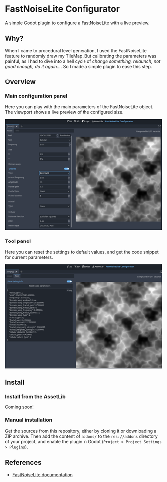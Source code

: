 # FastNoiseLite Configurator

A simple Godot plugin to configure a FastNoiseLite with a live preview. 

## Why?

When I came to procedural level generation, I used the FastNoiseLite feature to randomly draw my TileMap. But calibrating the parameters was painful, as I had to dive into a hell cycle of _change something, relaunch, not good enough, do it again..._. So I made a simple plugin to ease this step.

## Overview

### Main configuration panel

Here you can play with the main parameters of the FastNoiseLite object. The viewport shows a live preview of the configured size.

![Configuration panel](assets/configuration_panel.png)


### Tool panel

Here you can reset the settings to default values, and get the code snippet for current parameters.

![Tool panel](assets/tool_panel.png)


## Install

### Install from the AssetLib

Coming soon!

### Manual installation

Get the sources from this repository, either by cloning it or downloading a ZIP archive. Then add the content of `addons/` to the `res://addons` directory of your project, and enable the plugin in Godot (`Project > Project Settings > Plugins`).


## References

- [FastNoiseLite documentation](https://docs.godotengine.org/en/stable/classes/class_fastnoiselite.html#)
